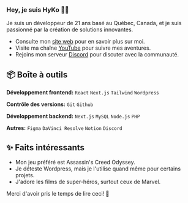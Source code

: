 ### Hey, je suis HyKo 👋🏼

Je suis un développeur de 21 ans basé au Québec, Canada, et je suis passionné par la création de solutions innovantes.

- Consulte mon [site web](https://hyko.ca) pour en savoir plus sur moi.
- Visite ma chaîne [YouTube](https://www.youtube.com/@itshyko) pour suivre mes aventures.
- Rejoins mon serveur [Discord](https://discord.gg/gRahh4kwKX) pour discuter avec la communauté.
 
## 📦 Boîte à outils

**Développement frontend:** `React` `Next.js` `Tailwind` `Wordpress`
 
**Contrôle des versions:** `Git` `Github`

**Développement backend:** `Next.js` `MySQL` `Node.js` `PHP`

**Autres:** `Figma` `DaVinci Resolve` `Notion` `Discord`
 
## ✨ Faits intéressants

- Mon jeu préféré est Assassin's Creed Odyssey.
- Je déteste Wordpress, mais je l'utilise quand même pour certains projets.
- J'adore les films de super-héros, surtout ceux de Marvel.

Merci d'avoir pris le temps de lire ceci! 🌟